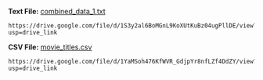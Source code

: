 **Text File:** [combined_data_1.txt](https://drive.google.com/file/d/1S3y2al6BoMGnL9KoXUtKuBz04ugPllDE/view?usp=drive_link)
<pre><code>https://drive.google.com/file/d/1S3y2al6BoMGnL9KoXUtKuBz04ugPllDE/view?usp=drive_link</code></pre>

**CSV File:** [movie_titles.csv](https://drive.google.com/file/d/1YaMSoh476KfWVR_GdjpYr8nfLZf4DdZY/view?usp=drive_link)
<pre><code>https://drive.google.com/file/d/1YaMSoh476KfWVR_GdjpYr8nfLZf4DdZY/view?usp=drive_link</code></pre>